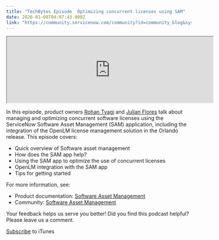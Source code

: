 ```yaml
---
title: "TechBytes Episode  Optimizing concurrent licenses using SAM"
date: 2020-01-08T04:07:43.000Z
link: "https://community.servicenow.com/community?id=community_blog&sys_id=6f3b0b841b5e8010a59033f2cd4bcbc0"
---
```

<p><iframe style="height: 180px; width: 560px;" title="Episode 57: Optimizing concurrent licenses using SAM" src="https://omny.fm/shows/servicenow-techbytes/episode-57-optimizing-software-licenses/embed"></iframe></p>
<p>In this episode, product owners <a href="https://community.servicenow.com/community?id&#61;community_user_profile&amp;user&#61;a5611269db981fc09c9ffb651f9619cb" target="_blank" rel="noopener noreferrer nofollow">Rohan Tyagi</a> and <a href="https://community.servicenow.com/community?id&#61;community_user_profile&amp;user&#61;388216e9dbd81fc09c9ffb651f961966" target="_blank" rel="noopener noreferrer nofollow">Julian Flores</a> talk about managing and optimizing concurrent software licenses using the ServiceNow Software Asset Management (SAM) application, including the integration of the OpenLM license management solution in the Orlando release. This episode covers:</p>
<ul><li>Quick overview of Software asset management</li><li>How does the SAM app help?</li><li>Using the SAM app to optimize the use of concurrent licenses</li><li>OpenLM integration with the SAM app</li><li>Tips for getting started</li></ul>
<p>For more information, see:</p>
<ul><li>Product documentation: <a href="https://docs.servicenow.com/bundle/newyork-software-asset-management/page/product/software-asset-management2/concept/software-asset-management.html" target="_blank" rel="noopener noreferrer nofollow">Software Asset Management</a></li><li>Community: <a href="https://community.servicenow.com/community?id&#61;community_forum&amp;sys_id&#61;1129d62ddbd897c068c1fb651f961991" target="_blank" rel="noopener noreferrer nofollow">Software Asset Management</a></li></ul>
<p>Your feedback helps us serve you better! Did you find this podcast helpful? Please leave us a comment.</p>
<p><a href="https://itunes.apple.com/us/podcast/servicenow-techbytes/id1038560176?mt&#61;2" target="_blank" rel="noopener noreferrer nofollow">Subscribe</a> to iTunes</p>